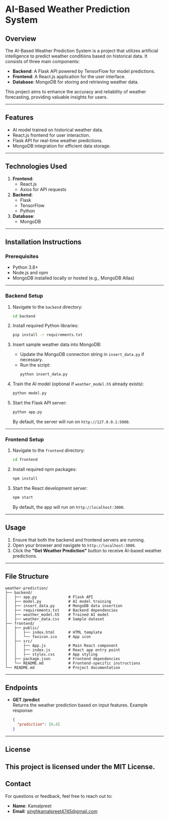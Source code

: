 # **AI-Based Weather Prediction System**

## **Overview**
The AI-Based Weather Prediction System is a project that utilizes artificial intelligence to predict weather conditions based on historical data. It consists of three main components:
- **Backend**: A Flask API powered by TensorFlow for model predictions.
- **Frontend**: A React.js application for the user interface.
- **Database**: MongoDB for storing and retrieving weather data.

This project aims to enhance the accuracy and reliability of weather forecasting, providing valuable insights for users.

---

## **Features**
- AI model trained on historical weather data.
- React.js frontend for user interaction.
- Flask API for real-time weather predictions.
- MongoDB integration for efficient data storage.

---

## **Technologies Used**
1. **Frontend**:
   - React.js
   - Axios for API requests
2. **Backend**:
   - Flask
   - TensorFlow
   - Python
3. **Database**:
   - MongoDB

---

## **Installation Instructions**

### **Prerequisites**
- Python 3.8+
- Node.js and npm
- MongoDB installed locally or hosted (e.g., MongoDB Atlas)

---

### **Backend Setup**

1. Navigate to the `backend` directory:
   ```bash
   cd backend
   ```

2. Install required Python libraries:
   ```bash
   pip install -r requirements.txt
   ```

3. Insert sample weather data into MongoDB:
   - Update the MongoDB connection string in `insert_data.py` if necessary.
   - Run the script:
     ```bash
     python insert_data.py
     ```

4. Train the AI model (optional if `weather_model.h5` already exists):
   ```bash
   python model.py
   ```

5. Start the Flask API server:
   ```bash
   python app.py
   ```

   By default, the server will run on `http://127.0.0.1:5000`.

---

### **Frontend Setup**

1. Navigate to the `frontend` directory:
   ```bash
   cd frontend
   ```

2. Install required npm packages:
   ```bash
   npm install
   ```

3. Start the React development server:
   ```bash
   npm start
   ```

   By default, the app will run on `http://localhost:3000`.

---

## **Usage**

1. Ensure that both the backend and frontend servers are running.
2. Open your browser and navigate to `http://localhost:3000`.
3. Click the **"Get Weather Prediction"** button to receive AI-based weather predictions.

---

## **File Structure**

```plaintext
weather-prediction/
├── backend/
│   ├── app.py              # Flask API
│   ├── model.py            # AI model training
│   ├── insert_data.py      # MongoDB data insertion
│   ├── requirements.txt    # Backend dependencies
│   ├── weather_model.h5    # Trained AI model
│   ├── weather_data.csv    # Sample dataset
├── frontend/
│   ├── public/
│   │   ├── index.html      # HTML template
│   │   └── favicon.ico     # App icon
│   ├── src/
│   │   ├── App.js          # Main React component
│   │   ├── index.js        # React app entry point
│   │   ├── styles.css      # App styling
│   ├── package.json        # Frontend dependencies
│   └── README.md           # Frontend-specific instructions
└── README.md               # Project documentation
```

---

## **Endpoints**

- **GET /predict**  
  Returns the weather prediction based on input features. Example response:
  ```json
  {
    "prediction": [0.8]
  }
  ```
  
---

## **License**
This project is licensed under the MIT License. 
---

## **Contact**
For questions or feedback, feel free to reach out to:
- **Name**: Kamalpreet
- **Email**: singhkamalpreet4745@gmail.com

